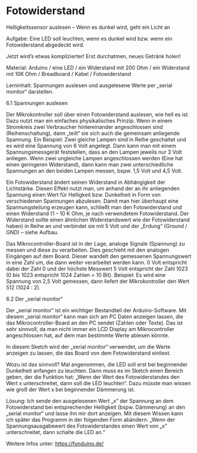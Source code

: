 # Fotowiderstand 
Helligkeitssensor auslesen – Wenn es dunkel wird, geht ein Licht an

Aufgabe: Eine LED soll leuchten, wenn es dunkel wird bzw. wenn ein Fotowiderstand abgedeckt wird.

Jetzt wird’s etwas komplizierter! Erst durchatmen, neues Getränk holen!

Material: Arduino / eine LED / ein Widerstand mit 200 Ohm / ein Widerstand mit 10K Ohm / Breadboard / Kabel  / Fotowiderstand


Lerninhalt: Spannungen auslesen und ausgelesene Werte per „serial monitor“ darstellen.

6.1 Spannungen auslesen

Der Mikrokontroller soll über einen Fotowiderstand auslesen, wie hell es ist. Dazu nutzt man ein einfaches physikalisches Prinzip. Wenn in einem Stromkreis zwei Verbraucher hintereinander angeschlossen sind (Reihenschaltung), dann „teilt“ sie sich auch die gemeinsam anliegende Spannung. Ein Beispiel: Zwei gleiche Lampen sind in Reihe geschaltet und es wird eine Spannung von 6 Volt angelegt. Dann kann man mit einem Spannungsmessgerät feststellen, dass an den Lampen jeweils nur 3 Volt anliegen. Wenn zwei ungleiche Lampen angeschlossen werden (Eine hat einen geringeren Widerstand), dann kann man zwei unterschiedliche Spannungen an den beiden Lampen messen, bspw. 1,5 Volt und 4,5 Volt.

Ein Fotowiderstand ändert seinen Widerstand in Abhängigkeit der Lichtstärke. Diesen Effekt nutzt man, um anhand der an ihr anliegenden Spannung einen Wert für Helligkeit bzw. Dunkelheit in Form von verschiedenen Spannungen abzulesen. Damit man hier überhaupt eine Spannungsteilung erzeugen kann, schließt man den Fotowiderstand und einen Widerstand (1 – 10 K Ohm, je nach verwendetem Fotowiderstand. Der Widerstand sollte einen ähnlichen Widerstandswert wie der Fotowiderstand haben) in Reihe an und verbindet sie mit 5 Volt und der „Erdung“ (Ground / GND) – siehe Aufbau.

Das Mikrocontroller-Board ist in der Lage, analoge Signale (Spannung) zu messen und diese zu verarbeiten. Dies geschieht mit den analogen Eingängen auf dem Board. Dieser wandelt den gemessenen Spannungswert in eine Zahl um, die dann weiter verarbeitet werden kann. 0 Volt entspricht dabei der Zahl 0 und der höchste Messwert 5 Volt entspricht der Zahl 1023 (0 bis 1023 entspricht 1024 Zahlen = 10 Bit). Beispiel: Es wird eine Spannung von 2,5 Volt gemessen, dann liefert der Mikrokontroller den Wert 512 (1024 : 2).

6.2 Der „serial monitor“

Der „serial monitor“ ist ein wichtiger Bestandteil der Arduino-Software. Mit diesem „serial monitor“ kann man sich am PC Daten anzeigen lassen, die das Mikrocontroller-Board an den PC sendet (Zahlen oder Texte). Das ist sehr sinnvoll, da man nicht immer ein LCD Display am Mikrocontroller angeschlossen hat, auf dem man bestimmte Werte ablesen könnte.

In diesem Sketch wird der „serial monitor“ verwendet, um die Werte anzeigen zu lassen, die das Board von dem Fotowiderstand einliest.

Wozu ist das sinnvoll? Mal angenommen, die LED soll erst bei beginnender Dunkelheit anfangen zu leuchten. Dann muss es im Sketch einen Bereich geben, der die Funktion hat: „Wenn der Wert des Fotowiderstandes den Wert x unterschreitet, dann soll die LED leuchten“. Dazu müsste man wissen wie groß der Wert x bei beginnender Dämmerung ist.

Lösung: Ich sende den ausgelesenen Wert „x“ der Spannung an dem Fotowiderstand bei entsprechender Helligkeit (bspw. Dämmerung) an den „serial monitor“ und lasse ihn mir dort anzeigen. Mit diesem Wissen kann ich später das Programm in der folgenden Form abändern. „Wenn der Spannungsausgabewert des Fotowiderstandes einen Wert von „x“ unterschreitet, dann schalte die LED an.“


Weitere Infos unter: https://funduino.de/
